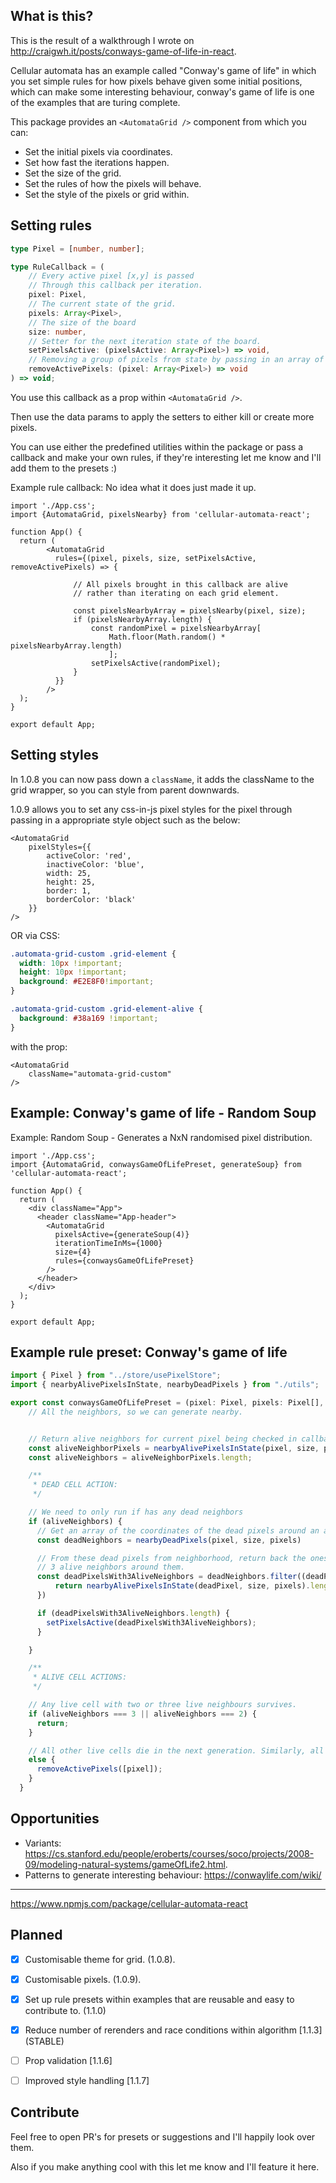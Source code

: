 ## What is this?

This is the result of a walkthrough I wrote on <http://craigwh.it/posts/conways-game-of-life-in-react>.

Cellular automata has an example called "Conway's game of life" in which you set simple rules for how pixels behave given some initial positions, which can make some interesting behaviour, conway's game of life is one of the examples that are turing complete.

This package provides an `<AutomataGrid />` component from which you can:

- Set the initial pixels via coordinates.
- Set how fast the iterations happen.
- Set the size of the grid.
- Set the rules of how the pixels will behave.
- Set the style of the pixels or grid within.

## Setting rules

```ts
type Pixel = [number, number];

type RuleCallback = (
    // Every active pixel [x,y] is passed
    // Through this callback per iteration.
    pixel: Pixel,
    // The current state of the grid.
    pixels: Array<Pixel>,
    // The size of the board
    size: number,
    // Setter for the next iteration state of the board.
    setPixelsActive: (pixelsActive: Array<Pixel>) => void,
    // Removing a group of pixels from state by passing in an array of coordinates.
    removeActivePixels: (pixel: Array<Pixel>) => void
) => void;
```

You use this callback as a prop within `<AutomataGrid />`.

Then use the data params to apply the setters to either kill or create more pixels.

You can use either the predefined utilities within the package or pass a callback and make your own rules, if they're interesting let me know and I'll add them to the presets :)

Example rule callback: No idea what it does just made it up.

```tsx
import './App.css';
import {AutomataGrid, pixelsNearby} from 'cellular-automata-react';

function App() {
  return (
        <AutomataGrid
          rules={(pixel, pixels, size, setPixelsActive, removeActivePixels) => {

              // All pixels brought in this callback are alive
              // rather than iterating on each grid element.

              const pixelsNearbyArray = pixelsNearby(pixel, size);
              if (pixelsNearbyArray.length) {
                  const randomPixel = pixelsNearbyArray[
                      Math.floor(Math.random() * pixelsNearbyArray.length)
                      ];
                  setPixelsActive(randomPixel);
              }
          }}
        />
  );
}

export default App;
```

## Setting styles 

In 1.0.8 you can now pass down a `className`, it adds the className to the grid wrapper, so you can style from parent downwards.

1.0.9 allows you to set any css-in-js pixel styles for the pixel through passing in a appropriate style object such as the below:

```tsx
<AutomataGrid
    pixelStyles={{
        activeColor: 'red',
        inactiveColor: 'blue',
        width: 25,
        height: 25,
        border: 1,
        borderColor: 'black'
    }}
/>
```

OR via CSS:

```css
.automata-grid-custom .grid-element {
  width: 10px !important;
  height: 10px !important;
  background: #E2E8F0!important;
}

.automata-grid-custom .grid-element-alive {
  background: #38a169 !important;
}
```

with the prop:

```tsx
<AutomataGrid 
    className="automata-grid-custom"
/>
```

## Example: Conway's game of life - Random Soup

Example: Random Soup - Generates a NxN randomised pixel distribution.

```tsx
import './App.css';
import {AutomataGrid, conwaysGameOfLifePreset, generateSoup} from 'cellular-automata-react';

function App() {
  return (
    <div className="App">
      <header className="App-header">
        <AutomataGrid
          pixelsActive={generateSoup(4)}
          iterationTimeInMs={1000}
          size={4}
          rules={conwaysGameOfLifePreset}
        />
      </header>
    </div>
  );
}

export default App;
```

## Example rule preset: Conway's game of life

```ts
import { Pixel } from "../store/usePixelStore";
import { nearbyAlivePixelsInState, nearbyDeadPixels } from "./utils";

export const conwaysGameOfLifePreset = (pixel: Pixel, pixels: Pixel[], size: number, setPixelsActive: any, removeActivePixels: any) => {
    // All the neighbors, so we can generate nearby.


    // Return alive neighbors for current pixel being checked in callback.
    const aliveNeighborPixels = nearbyAlivePixelsInState(pixel, size, pixels);
    const aliveNeighbors = aliveNeighborPixels.length;

    /**
     * DEAD CELL ACTION: 
     */

    // We need to only run if has any dead neighbors
    if (aliveNeighbors) {
      // Get an array of the coordinates of the dead pixels around an alive pixel.
      const deadNeighbors = nearbyDeadPixels(pixel, size, pixels)

      // From these dead pixels from neighborhood, return back the ones that have
      // 3 alive neighbors around them.
      const deadPixelsWith3AliveNeighbors = deadNeighbors.filter((deadPixel: Pixel) => {
          return nearbyAlivePixelsInState(deadPixel, size, pixels).length === 3;
      })

      if (deadPixelsWith3AliveNeighbors.length) {
        setPixelsActive(deadPixelsWith3AliveNeighbors);
      }

    }

    /**
     * ALIVE CELL ACTIONS: 
     */

    // Any live cell with two or three live neighbours survives.
    if (aliveNeighbors === 3 || aliveNeighbors === 2) {
      return;
    }

    // All other live cells die in the next generation. Similarly, all other dead cells stay dead.
    else {
      removeActivePixels([pixel]);
    }
  }
```

## Opportunities

- Variants: <https://cs.stanford.edu/people/eroberts/courses/soco/projects/2008-09/modeling-natural-systems/gameOfLife2.html>.
- Patterns to generate interesting behaviour: <https://conwaylife.com/wiki/>

---

https://www.npmjs.com/package/cellular-automata-react

## Planned

- [x] Customisable theme for grid. (1.0.8).
- [x] Customisable pixels. (1.0.9).
- [x] Set up rule presets within examples that are reusable and easy to contribute to. (1.1.0)
- [x] Reduce number of rerenders and race conditions within algorithm [1.1.3] (STABLE)
- [ ] Prop validation [1.1.6]
- [ ] Improved style handling [1.1.7]


## Contribute

Feel free to open PR's for presets or suggestions and I'll happily look over them.

Also if you make anything cool with this let me know and I'll feature it here.
